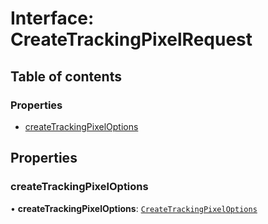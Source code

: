 # Interface: CreateTrackingPixelRequest

## Table of contents

### Properties

- [createTrackingPixelOptions](CreateTrackingPixelRequest.md#createtrackingpixeloptions)

## Properties

### createTrackingPixelOptions

• **createTrackingPixelOptions**: [`CreateTrackingPixelOptions`](CreateTrackingPixelOptions.md)
